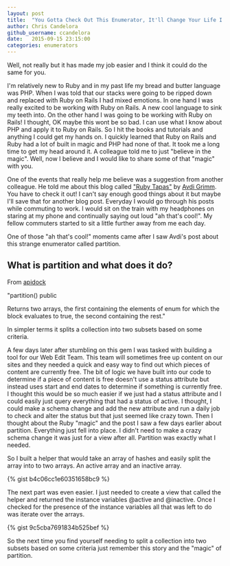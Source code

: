 ```yaml
---
layout: post
title:  "You Gotta Check Out This Enumerator, It'll Change Your Life I Swear!"
author: Chris Candelora
github_username: ccandelora
date:   2015-09-15 23:15:00
categories: enumerators
---
```


Well, not really but it has made my job easier and I think it could do the same for you.

I'm relatively new to Ruby and in my past life my bread and butter language was PHP. When I was told that our stacks were going to be ripped down and replaced with Ruby on Rails I had mixed emotions. In one hand I was really excited to be working with Ruby on Rails. A new cool language to sink my teeth into. On the other hand I was going to be working with Ruby on Rails! I thought, OK maybe this wont be so bad. I can use what I know about PHP and apply it to Ruby on Rails.  So I hit the books and tutorials and anything I could get my hands on. I quickly learned that Ruby on Rails and Ruby had a lot of built in magic and PHP had none of that. It took me a long time to get my head around it. A colleague told me to just "believe in the magic". Well, now I believe and I would like to share some of that "magic" with you.

One of the events that really help me believe was a suggestion from another colleague. He told me about this blog called ["Ruby Tapas"](http://www.rubytapas.com/) by [Avdi Grimm](http://devblog.avdi.org/). You have to check it out! I can't say enough good things about it but maybe I'll save that for another blog post. Everyday I would go through his posts while commuting to work. I would sit on the train with my headphones on staring at my phone and continually saying out loud "ah that's cool!". My fellow commuters started to sit a little further away from me each day.

One of those "ah that's cool!" moments came after I saw Avdi's post about this strange enumerator called partition.

## What is partition and what does it do?

From [apidock](http://apidock.com/ruby/Enumerable/partition)

"partition() public

Returns two arrays, the first containing the elements of enum for which the block evaluates to true, the second containing the rest."

In simpler terms it splits a collection into two subsets based on some criteria.

A few days later after stumbling on this gem I was tasked with building a tool for our Web Edit Team. This team will sometimes free up content on our sites and they needed a quick and easy way to find out which pieces of content are currently free. The bit of logic we have built into our code to determine if a piece of content is free doesn't use a status attribute but instead uses start and end dates to determine if something is currently free. I thought this would be so much easier if we just had a status attribute and I could easily just query everything that had a status of active. I thought, I could make a schema change and add the new attribute and run a daily job to check and alter the status but that just seemed like crazy town. Then I thought about the Ruby "magic" and the post I saw a few days earlier about partition. Everything just fell into place. I didn't need to make a crazy schema change it was just for a view after all. Partition was exactly what I needed.

So I built a helper that would take an array of hashes and easily split the array into to two arrays. An active array and an inactive array.

{% gist b4c06cc1e60351658bc9 %}

The next part was even easier. I just needed to create a view that called the helper and returned the instance variables @active and @inactive. Once I checked for the presence of the instance variables all that was left to do was iterate over the arrays.

{% gist 9c5cba7691834b525bef %}

So the next time you find yourself needing to split a collection into two subsets based on some criteria just remember this story and the "magic" of partition.